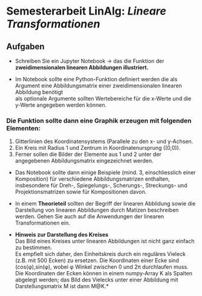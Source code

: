 # Semesterarbeit LinAlg: *Lineare Transformationen*

## Aufgaben

- Schreiben Sie ein Jupyter Notebook -> das die Funktion der **zweidimensionalen linearen Abbildungen illustriert.**

- Im Notebook sollte eine Python-Funktion definiert werden
   die als Argument eine Abbildungsmatrix einer zweidimensionalen linearen Abbildung benötigt  
   als optionale Argumente sollten Wertebereiche für die x-Werte und die y-Werte angegeben werden können.  

### Die Funktion sollte dann **eine Graphik** erzeugen mit folgenden Elementen:

1. Gitterlinien des Koordinatensystems (Parallele zu den x- und y-Achsen.
2. Ein Kreis mit Radius 1 und Zentrum in Koordinatenursprung ((0,0)).
3. Ferner sollen die Bilder der Elemente aus 1 und 2 unter der angegebenen Abbildungsmatrix eingezeichnet werden.  


- Das Notebook sollte dann einige Beispiele (mind. 3, einschliesslich einer Komposition) für verschiedene Abbildungsmatrizen enthalten, insbesondere für Dreh-, Spiegelungs-, Scherungs-, Streckungs- und Projektionsmatrizen sowie für Kompositionen davon.

- In einem **Theorieteil** sollten der Begriff der linearen Abblidung sowie die Darstellung von linearen Abbildungen durch Matizen beschreiben werden. Gehen Sie auch auf die Anwendungen der linearen Transformationen ein.

* **Hinweis zur Darstellung des Kreises**  
Das Bild eines Kreises unter linearen Abbildungen ist nicht ganz einfach zu bestimmen.  
Es empfielt sich daher, den Einheitskreis durch ein reguläres Vieleck (z.B. mit 500 Ecken) zu ersetzen. Die Koordinaten einer Ecke sind (cos(φ),sin(φ), wobei φ Winkel zwischen 0 und 2π durchlaufen muss. Die Koordinaten der Ecken können in einem numpy-Array K als Spalten abgelegt werden; das Bild des Vielecks unter einer Abbildung mit Darstellungsmatrix M ist dann M@K.* 
